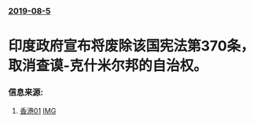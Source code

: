 ### [2019-08-5](/news/2019/08/5/index.md)

##### 
# 印度政府宣布将废除该国宪法第370条，取消查谟-克什米尔邦的自治权。 




### 信息来源:

1. [香港01](https://www.hk01.com/%E5%8D%B3%E6%99%82%E5%9C%8B%E9%9A%9B/360247/%E5%8D%B0%E5%B7%B4%E8%A1%9D%E7%AA%81%E5%8D%87%E6%B8%A9%E4%B9%8B%E9%9A%9B-%E8%8E%AB%E8%BF%AA%E6%94%BF%E5%BA%9C%E5%8F%96%E6%B6%88%E5%85%8B%E4%BB%80%E7%B1%B3%E7%88%BE%E8%87%AA%E6%B2%BB%E7%89%B9%E6%AC%8A) [IMG](https://cdn.hk01.com/di/media/images/cis/5d47d4e6da23771958558d22.jpg/TiEufzlJ_nxzi1vwhOtLQHkWy0RYV-JWMpaP1DKWj9Q?v=w1280r16_9)
